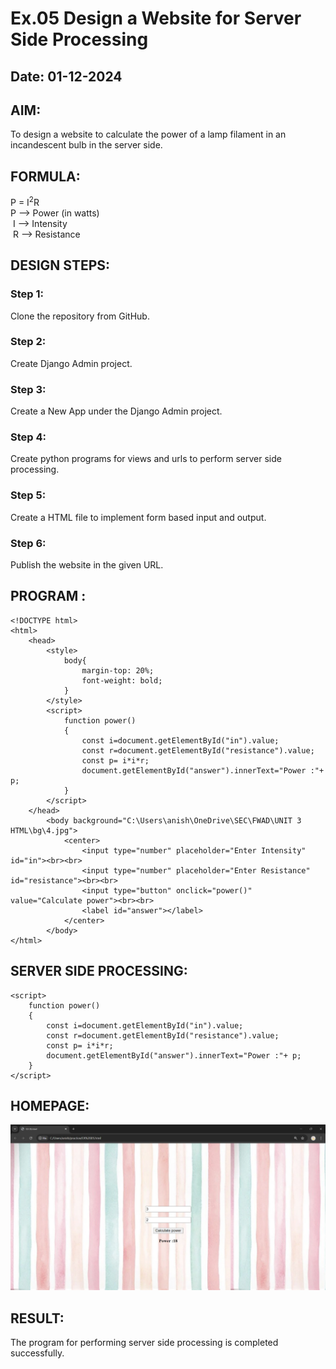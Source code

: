 # Ex.05 Design a Website for Server Side Processing
## Date: 01-12-2024

## AIM:
 To design a website to calculate the power of a lamp filament in an incandescent bulb in the server side. 


## FORMULA:
P = I<sup>2</sup>R
<br> P --> Power (in watts)
<br> I --> Intensity
<br> R --> Resistance

## DESIGN STEPS:

### Step 1:
Clone the repository from GitHub.

### Step 2:
Create Django Admin project.

### Step 3:
Create a New App under the Django Admin project.

### Step 4:
Create python programs for views and urls to perform server side processing.

### Step 5:
Create a HTML file to implement form based input and output.

### Step 6:
Publish the website in the given URL.

## PROGRAM :
```
<!DOCTYPE html>
<html>
    <head>
        <style>
            body{
                margin-top: 20%;
                font-weight: bold;
            }
        </style>
        <script>
            function power()
            {
                const i=document.getElementById("in").value;
                const r=document.getElementById("resistance").value;
                const p= i*i*r; 
                document.getElementById("answer").innerText="Power :"+ p;
            }
        </script>
    </head>
        <body background="C:\Users\anish\OneDrive\SEC\FWAD\UNIT 3 HTML\bg\4.jpg">
            <center>
                <input type="number" placeholder="Enter Intensity" id="in"><br><br>
                <input type="number" placeholder="Enter Resistance" id="resistance"><br><br>
                <input type="button" onclick="power()" value="Calculate power"><br><br>
                <label id="answer"></label>
            </center>
        </body>
</html>
```

## SERVER SIDE PROCESSING:
```
<script>
    function power()
    {
        const i=document.getElementById("in").value;
        const r=document.getElementById("resistance").value;
        const p= i*i*r; 
        document.getElementById("answer").innerText="Power :"+ p;
    }
</script>
```
## HOMEPAGE:
![alt text](<EX 05.jpg>)
## RESULT:
The program for performing server side processing is completed successfully.
